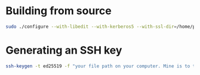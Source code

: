 # Building from source
```bash
sudo ./configure --with-libedit --with-kerberos5 --with-ssl-dir=/home/phaedrus/Forge/GH/openssl --with-pam --with-osf-sia --with-selinux --with-ldns --with-solaris-process-contract --with-solaris-project --with-solaris-privilege --with-bsd-auth
```
# Generating an SSH key
```bash
ssh-keygen -t ed25519 -f "your file path on your computer. Mine is to the right as an example" | ssh-keygen -t ed25519 -f ~/.ssh/id_ed25519
```
